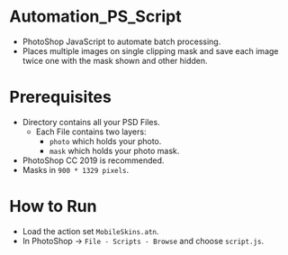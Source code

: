 # Automation_PS_Script
* PhotoShop JavaScript to automate batch processing.
* Places multiple images on single clipping mask and save each image twice one with the mask shown and other hidden.

# Prerequisites
* Directory contains all your PSD Files.
    * Each File contains two layers:
        * `photo` which holds your photo.
        * `mask` which holds your photo mask.
* PhotoShop CC 2019 is recommended.
* Masks in `900 * 1329 pixels`.

# How to Run
* Load the action set `MobileSkins.atn`.
* In PhotoShop -> `File - Scripts - Browse` and choose `script.js`.
